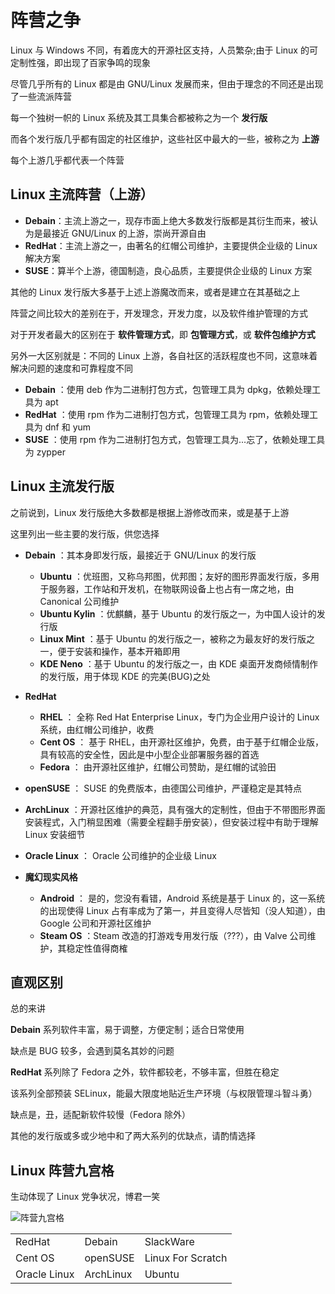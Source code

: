 # 阵营之争

Linux 与 Windows 不同，有着庞大的开源社区支持，人员繁杂;由于 Linux 的可定制性强，即出现了百家争鸣的现象

尽管几乎所有的 Linux 都是由 GNU/Linux 发展而来，但由于理念的不同还是出现了一些流派阵营

每一个独树一帜的 Linux 系统及其工具集合都被称之为一个 **发行版**

而各个发行版几乎都有固定的社区维护，这些社区中最大的一些，被称之为 **上游**

每个上游几乎都代表一个阵营

## Linux 主流阵营（上游）

* **Debain**：主流上游之一，现存市面上绝大多数发行版都是其衍生而来，被认为是最接近 GNU/Linux 的上游，崇尚开源自由
* **RedHat**：主流上游之一，由著名的红帽公司维护，主要提供企业级的 Linux 解决方案
* **SUSE**：算半个上游，德国制造，良心品质，主要提供企业级的 Linux 方案

其他的 Linux 发行版大多基于上述上游魔改而来，或者是建立在其基础之上

阵营之间比较大的差别在于，开发理念，开发力度，以及软件维护管理的方式

对于开发者最大的区别在于 **软件管理方式**，即 **包管理方式**，或 **软件包维护方式**

另外一大区别就是：不同的 Linux 上游，各自社区的活跃程度也不同，这意味着解决问题的速度和可靠程度不同

* **Debain** ：使用 deb 作为二进制打包方式，包管理工具为 dpkg，依赖处理工具为 apt
* **RedHat** ：使用 rpm 作为二进制打包方式，包管理工具为 rpm，依赖处理工具为 dnf 和 yum
* **SUSE** ：使用 rpm 作为二进制打包方式，包管理工具为...忘了，依赖处理工具为 zypper

## Linux 主流发行版

之前说到，Linux 发行版绝大多数都是根据上游修改而来，或是基于上游

这里列出一些主要的发行版，供您选择

* **Debain** ：其本身即发行版，最接近于 GNU/Linux 的发行版

  * **Ubuntu** ：优班图，又称乌邦图，优邦图；友好的图形界面发行版，多用于服务器，工作站和开发机，在物联网设备上也占有一席之地，由 Canonical 公司维护
  * **Ubuntu Kylin** ：优麒麟，基于 Ubuntu 的发行版之一，为中国人设计的发行版
  * **Linux Mint** ：基于 Ubuntu 的发行版之一，被称之为最友好的发行版之一，便于安装和操作，基本开箱即用
  * **KDE Neno** ：基于 Ubuntu 的发行版之一，由 KDE 桌面开发商倾情制作的发行版，用于体现 KDE 的完美(BUG)之处

* **RedHat**

  * **RHEL** ： 全称 Red Hat Enterprise Linux，专门为企业用户设计的 Linux 系统，由红帽公司维护，收费
  * **Cent OS** ： 基于 RHEL，由开源社区维护，免费，由于基于红帽企业版，具有较高的安全性，因此是中小型企业部署服务器的首选
  * **Fedora** ： 由开源社区维护，红帽公司赞助，是红帽的试验田

* **openSUSE** ： SUSE 的免费版本，由德国公司维护，严谨稳定是其特点

* **ArchLinux** ：开源社区维护的典范，具有强大的定制性，但由于不带图形界面安装程式，入门稍显困难（需要全程翻手册安装），但安装过程中有助于理解 Linux 安装细节

* **Oracle Linux** ： Oracle 公司维护的企业级 Linux

* **魔幻现实风格**
  * **Android** ： 是的，您没有看错，Android 系统是基于 Linux 的，这一系统的出现使得 Linux 占有率成为了第一，并且变得人尽皆知（没人知道），由 Google 公司和开源社区维护
  * **Steam OS** ：Steam 改造的打游戏专用发行版（???），由 Valve 公司维护，其稳定性值得商榷

## 直观区别

总的来讲

**Debain** 系列软件丰富，易于调整，方便定制；适合日常使用

缺点是 BUG 较多，会遇到莫名其妙的问题

**RedHat** 系列除了 Fedora 之外，软件都较老，不够丰富，但胜在稳定

该系列全部预装 SELinux，能最大限度地贴近生产环境（与权限管理斗智斗勇）

缺点是，丑，适配新软件较慢（Fedora 除外）

其他的发行版或多或少地中和了两大系列的优缺点，请酌情选择

## Linux 阵营九宫格

生动体现了 Linux 党争状况，博君一笑

![阵营九宫格](https://ws1.sinaimg.cn/large/e1413d51gy1fri68co7d5j20b40euq6m.jpg)

|              |           |                   |
| ------------ | --------- | ----------------- |
| RedHat       | Debain    | SlackWare         |
| Cent OS      | openSUSE  | Linux For Scratch |
| Oracle Linux | ArchLinux | Ubuntu            |

